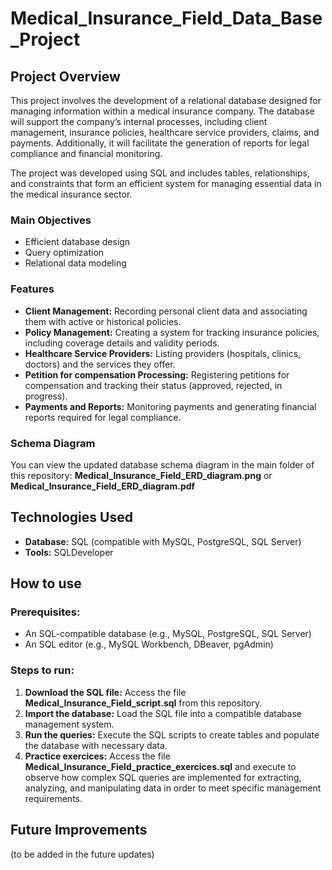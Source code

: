 # Medical_Insurance_Field_Data_Base_Project

## Project Overview  
This project involves the development of a relational database designed for managing information within a medical insurance company. The database will support the company’s internal processes, including client management, insurance policies, healthcare service providers, claims, and payments. Additionally, it will facilitate the generation of reports for legal compliance and financial monitoring.  

The project was developed using SQL and includes tables, relationships, and constraints that form an efficient system for managing essential data in the medical insurance sector.  

### Main Objectives  
- Efficient database design  
- Query optimization  
- Relational data modeling  

### Features  
- **Client Management:** Recording personal client data and associating them with active or historical policies.  
- **Policy Management:** Creating a system for tracking insurance policies, including coverage details and validity periods.  
- **Healthcare Service Providers:** Listing providers (hospitals, clinics, doctors) and the services they offer.  
- **Petition for compensation Processing:** Registering petitions for compensation and tracking their status (approved, rejected, in progress).  
- **Payments and Reports:** Monitoring payments and generating financial reports required for legal compliance.  

### Schema Diagram  
You can view the updated database schema diagram in the main folder of this repository: **Medical_Insurance_Field_ERD_diagram.png** or **Medical_Insurance_Field_ERD_diagram.pdf**  

## Technologies Used  
- **Database:** SQL (compatible with MySQL, PostgreSQL, SQL Server)  
- **Tools:** SQLDeveloper

## How to use 

### Prerequisites:  
- An SQL-compatible database (e.g., MySQL, PostgreSQL, SQL Server)  
- An SQL editor (e.g., MySQL Workbench, DBeaver, pgAdmin)  

### Steps to run:  
1. **Download the SQL file:** Access the file **Medical_Insurance_Field_script.sql** from this repository.  
2. **Import the database:** Load the SQL file into a compatible database management system.  
3. **Run the queries:** Execute the SQL scripts to create tables and populate the database with necessary data.
4. **Practice exercices:** Access the file **Medical_Insurance_Field_practice_exercices.sql** and execute to observe how complex SQL queries are implemented for extracting, analyzing, and manipulating data in order to meet specific management requirements.

## Future Improvements

(to be added in the future updates)
